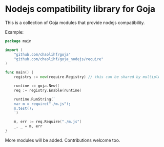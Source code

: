 Nodejs compatibility library for Goja
====

This is a collection of Goja modules that provide nodejs compatibility.

Example:

```go
package main

import (
    "github.com/chaolihf/goja"
    "github.com/chaolihf/goja_nodejs/require"
)

func main() {
    registry := new(require.Registry) // this can be shared by multiple runtimes

    runtime := goja.New()
    req := registry.Enable(runtime)

    runtime.RunString(`
    var m = require("./m.js");
    m.test();
    `)

    m, err := req.Require("./m.js")
    _, _ = m, err
}
```

More modules will be added. Contributions welcome too.

